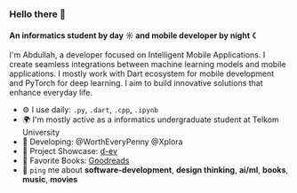 ### Hello there 👋

#### An informatics student by day ☼ and mobile developer by night ☾

I'm Abdullah, a developer focused on Intelligent Mobile Applications. I create seamless integrations between machine learning models and mobile applications. I mostly work with Dart ecosystem for mobile development and PyTorch for deep learning. I aim to build innovative solutions that enhance everyday life.

- ⚙️ I use daily: `.py`, `.dart`, `.cpp`, `.ipynb`
- 🌍 I'm mostly active as a informatics undergraduate student at Telkom University
- 🔧 Developing: @WorthEveryPenny @Xplora
- 🚀 Project Showcase: [d-ev](https://d-ev.netlify.app/project)
- 📖 Favorite Books: [Goodreads](https://www.goodreads.com/user/show/150964873-abdullah)
- 💬 `ping` me about **software-development**, **design thinking**, **ai/ml**, **books**, **music**, **movies**
